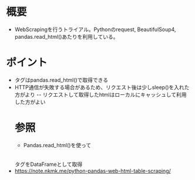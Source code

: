 
# 概要
- WebScrapingを行うトライアル。Pythonのrequest, BeautifulSoup4, pandas.read_html()あたりを利用している。


# ポイント
- <TABLE>タグはpandas.read_html()で取得できる
- HTTP通信が失敗する場合があるため、リクエスト後は少しsleep()を入れた方がより
-- リクエストして取得したhtmlはローカルにキャッシュして利用した方がよい


# 参照
- Pandas.read_html()を使って<TABLE>タグをDataFrameとして取得
- https://note.nkmk.me/python-pandas-web-html-table-scraping/


